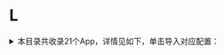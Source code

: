 # L
<details>
<summary>
本目录共收录21个App，详情见如下，单击导入对应配置：
</summary>

- [line](https://quantumult.app/x/open-app/add-resource?remote-resource=%7B%22rewrite_remote%22%3A%20%5B%22https%3A%2F%2Fraw.githubusercontent.com%2Fzirawell%2FR-Store%2Fmain%2FRule%2FQuanX%2FAdblock%2FApp%2FL%2Fline%2Frewrite%2Fline.conf%2C%20tag%3Dline%22%5D%7D)
- [locsim](https://quantumult.app/x/open-app/add-resource?remote-resource=%7B%22rewrite_remote%22%3A%20%5B%22https%3A%2F%2Fraw.githubusercontent.com%2Fzirawell%2FR-Store%2Fmain%2FRule%2FQuanX%2FAdblock%2FApp%2FL%2Flocsim%2Frewrite%2Flocsim.conf%2C%20tag%3Dlocsim%22%5D%7D)
- [两步路](https://quantumult.app/x/open-app/add-resource?remote-resource=%7B%22rewrite_remote%22%3A%20%5B%22https%3A%2F%2Fraw.githubusercontent.com%2Fzirawell%2FR-Store%2Fmain%2FRule%2FQuanX%2FAdblock%2FApp%2FL%2F%E4%B8%A4%E6%AD%A5%E8%B7%AF%2Frewrite%2F2bulu.conf%2C%20tag%3D%E4%B8%A4%E6%AD%A5%E8%B7%AF%22%5D%7D)
- [乐刻运动](https://quantumult.app/x/open-app/add-resource?remote-resource=%7B%22rewrite_remote%22%3A%20%5B%22https%3A%2F%2Fraw.githubusercontent.com%2Fzirawell%2FR-Store%2Fmain%2FRule%2FQuanX%2FAdblock%2FApp%2FL%2F%E4%B9%90%E5%88%BB%E8%BF%90%E5%8A%A8%2Frewrite%2Fleoao.conf%2C%20tag%3D%E4%B9%90%E5%88%BB%E8%BF%90%E5%8A%A8%22%5D%7D)
- [乐播投屏](https://quantumult.app/x/open-app/add-resource?remote-resource=%7B%22rewrite_remote%22%3A%20%5B%22https%3A%2F%2Fraw.githubusercontent.com%2Fzirawell%2FR-Store%2Fmain%2FRule%2FQuanX%2FAdblock%2FApp%2FL%2F%E4%B9%90%E6%92%AD%E6%8A%95%E5%B1%8F%2Frewrite%2Fhpplay.conf%2C%20tag%3D%E4%B9%90%E6%92%AD%E6%8A%95%E5%B1%8F%22%5D%7D)
- [乐橙](https://quantumult.app/x/open-app/add-resource?remote-resource=%7B%22rewrite_remote%22%3A%20%5B%22https%3A%2F%2Fraw.githubusercontent.com%2Fzirawell%2FR-Store%2Fmain%2FRule%2FQuanX%2FAdblock%2FApp%2FL%2F%E4%B9%90%E6%A9%99%2Frewrite%2Flechange.conf%2C%20tag%3D%E4%B9%90%E6%A9%99%22%5D%7D)
- [乐视视频](https://quantumult.app/x/open-app/add-resource?remote-resource=%7B%22filter_remote%22%3A%20%5B%22https%3A%2F%2Fraw.githubusercontent.com%2Fzirawell%2FR-Store%2Fmain%2FRule%2FQuanX%2FAdblock%2FApp%2FL%2F%E4%B9%90%E8%A7%86%E8%A7%86%E9%A2%91%2Ffilter%2Fletv.list%2C%20tag%3D%E4%B9%90%E8%A7%86%E8%A7%86%E9%A2%91%22%5D%7D)
- [懒人听书](https://quantumult.app/x/open-app/add-resource?remote-resource=%7B%22rewrite_remote%22%3A%20%5B%22https%3A%2F%2Fraw.githubusercontent.com%2Fzirawell%2FR-Store%2Fmain%2FRule%2FQuanX%2FAdblock%2FApp%2FL%2F%E6%87%92%E4%BA%BA%E5%90%AC%E4%B9%A6%2Frewrite%2Fyyting.conf%2C%20tag%3D%E6%87%92%E4%BA%BA%E5%90%AC%E4%B9%A6%22%5D%7D)
- [懒饭](https://quantumult.app/x/open-app/add-resource?remote-resource=%7B%22rewrite_remote%22%3A%20%5B%22https%3A%2F%2Fraw.githubusercontent.com%2Fzirawell%2FR-Store%2Fmain%2FRule%2FQuanX%2FAdblock%2FApp%2FL%2F%E6%87%92%E9%A5%AD%2Frewrite%2Flanfan.conf%2C%20tag%3D%E6%87%92%E9%A5%AD%22%5D%7D)
- [拉卡拉](https://quantumult.app/x/open-app/add-resource?remote-resource=%7B%22rewrite_remote%22%3A%20%5B%22https%3A%2F%2Fraw.githubusercontent.com%2Fzirawell%2FR-Store%2Fmain%2FRule%2FQuanX%2FAdblock%2FApp%2FL%2F%E6%8B%89%E5%8D%A1%E6%8B%89%2Frewrite%2Flakala.conf%2C%20tag%3D%E6%8B%89%E5%8D%A1%E6%8B%89%22%5D%7D)
- [拦截100](https://quantumult.app/x/open-app/add-resource?remote-resource=%7B%22rewrite_remote%22%3A%20%5B%22https%3A%2F%2Fraw.githubusercontent.com%2Fzirawell%2FR-Store%2Fmain%2FRule%2FQuanX%2FAdblock%2FApp%2FL%2F%E6%8B%A6%E6%88%AA100%2Frewrite%2Flanjie100.conf%2C%20tag%3D%E6%8B%A6%E6%88%AA100%22%5D%7D)
- [旅法师营地](https://quantumult.app/x/open-app/add-resource?remote-resource=%7B%22rewrite_remote%22%3A%20%5B%22https%3A%2F%2Fraw.githubusercontent.com%2Fzirawell%2FR-Store%2Fmain%2FRule%2FQuanX%2FAdblock%2FApp%2FL%2F%E6%97%85%E6%B3%95%E5%B8%88%E8%90%A5%E5%9C%B0%2Frewrite%2Fiyingdi.conf%2C%20tag%3D%E6%97%85%E6%B3%95%E5%B8%88%E8%90%A5%E5%9C%B0%22%5D%7D)
- [旅途随身听](https://quantumult.app/x/open-app/add-resource?remote-resource=%7B%22rewrite_remote%22%3A%20%5B%22https%3A%2F%2Fraw.githubusercontent.com%2Fzirawell%2FR-Store%2Fmain%2FRule%2FQuanX%2FAdblock%2FApp%2FL%2F%E6%97%85%E9%80%94%E9%9A%8F%E8%BA%AB%E5%90%AC%2Frewrite%2F1314zhilv.conf%2C%20tag%3D%E6%97%85%E9%80%94%E9%9A%8F%E8%BA%AB%E5%90%AC%22%5D%7D)
- [来疯](https://quantumult.app/x/open-app/add-resource?remote-resource=%7B%22rewrite_remote%22%3A%20%5B%22https%3A%2F%2Fraw.githubusercontent.com%2Fzirawell%2FR-Store%2Fmain%2FRule%2FQuanX%2FAdblock%2FApp%2FL%2F%E6%9D%A5%E7%96%AF%2Frewrite%2Flaifeng.conf%2C%20tag%3D%E6%9D%A5%E7%96%AF%22%5D%7D)
- [灵锡](https://quantumult.app/x/open-app/add-resource?remote-resource=%7B%22rewrite_remote%22%3A%20%5B%22https%3A%2F%2Fraw.githubusercontent.com%2Fzirawell%2FR-Store%2Fmain%2FRule%2FQuanX%2FAdblock%2FApp%2FL%2F%E7%81%B5%E9%94%A1%2Frewrite%2Flinxi.conf%2C%20tag%3D%E7%81%B5%E9%94%A1%22%5D%7D)
- [猎聘](https://quantumult.app/x/open-app/add-resource?remote-resource=%7B%22filter_remote%22%3A%20%5B%22https%3A%2F%2Fraw.githubusercontent.com%2Fzirawell%2FR-Store%2Fmain%2FRule%2FQuanX%2FAdblock%2FApp%2FL%2F%E7%8C%8E%E8%81%98%2Ffilter%2Fliepin.list%2C%20tag%3D%E7%8C%8E%E8%81%98%22%5D%2C%22rewrite_remote%22%3A%20%5B%22https%3A%2F%2Fraw.githubusercontent.com%2Fzirawell%2FR-Store%2Fmain%2FRule%2FQuanX%2FAdblock%2FApp%2FL%2F%E7%8C%8E%E8%81%98%2Frewrite%2Fliepin.conf%2C%20tag%3D%E7%8C%8E%E8%81%98%22%5D%7D)
- [联想](https://quantumult.app/x/open-app/add-resource?remote-resource=%7B%22rewrite_remote%22%3A%20%5B%22https%3A%2F%2Fraw.githubusercontent.com%2Fzirawell%2FR-Store%2Fmain%2FRule%2FQuanX%2FAdblock%2FApp%2FL%2F%E8%81%94%E6%83%B3%2Frewrite%2Flenovo.conf%2C%20tag%3D%E8%81%94%E6%83%B3%22%5D%7D)
- [莱充](https://quantumult.app/x/open-app/add-resource?remote-resource=%7B%22rewrite_remote%22%3A%20%5B%22https%3A%2F%2Fraw.githubusercontent.com%2Fzirawell%2FR-Store%2Fmain%2FRule%2FQuanX%2FAdblock%2FApp%2FL%2F%E8%8E%B1%E5%85%85%2Frewrite%2Flaichon.conf%2C%20tag%3D%E8%8E%B1%E5%85%85%22%5D%7D)
- [蓝基因](https://quantumult.app/x/open-app/add-resource?remote-resource=%7B%22filter_remote%22%3A%20%5B%22https%3A%2F%2Fraw.githubusercontent.com%2Fzirawell%2FR-Store%2Fmain%2FRule%2FQuanX%2FAdblock%2FApp%2FL%2F%E8%93%9D%E5%9F%BA%E5%9B%A0%2Ffilter%2Flanjiyin.list%2C%20tag%3D%E8%93%9D%E5%9F%BA%E5%9B%A0%22%5D%2C%22rewrite_remote%22%3A%20%5B%22https%3A%2F%2Fraw.githubusercontent.com%2Fzirawell%2FR-Store%2Fmain%2FRule%2FQuanX%2FAdblock%2FApp%2FL%2F%E8%93%9D%E5%9F%BA%E5%9B%A0%2Frewrite%2Flanjiyin.conf%2C%20tag%3D%E8%93%9D%E5%9F%BA%E5%9B%A0%22%5D%7D)
- [领英](https://quantumult.app/x/open-app/add-resource?remote-resource=%7B%22filter_remote%22%3A%20%5B%22https%3A%2F%2Fraw.githubusercontent.com%2Fzirawell%2FR-Store%2Fmain%2FRule%2FQuanX%2FAdblock%2FApp%2FL%2F%E9%A2%86%E8%8B%B1%2Ffilter%2Flinkedin.list%2C%20tag%3D%E9%A2%86%E8%8B%B1%22%5D%2C%22rewrite_remote%22%3A%20%5B%22https%3A%2F%2Fraw.githubusercontent.com%2Fzirawell%2FR-Store%2Fmain%2FRule%2FQuanX%2FAdblock%2FApp%2FL%2F%E9%A2%86%E8%8B%B1%2Frewrite%2Flinkedin.conf%2C%20tag%3D%E9%A2%86%E8%8B%B1%22%5D%7D)
- [鲁班到家](https://quantumult.app/x/open-app/add-resource?remote-resource=%7B%22rewrite_remote%22%3A%20%5B%22https%3A%2F%2Fraw.githubusercontent.com%2Fzirawell%2FR-Store%2Fmain%2FRule%2FQuanX%2FAdblock%2FApp%2FL%2F%E9%B2%81%E7%8F%AD%E5%88%B0%E5%AE%B6%2Frewrite%2Flbdj.conf%2C%20tag%3D%E9%B2%81%E7%8F%AD%E5%88%B0%E5%AE%B6%22%5D%7D)

</details>